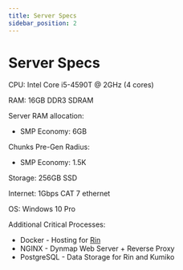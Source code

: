 ```yaml
---
title: Server Specs
sidebar_position: 2
---
```


# Server Specs

CPU: Intel Core i5-4590T @ 2GHz (4 cores)

RAM: 16GB DDR3 SDRAM

Server RAM allocation:

* SMP Economy: 6GB

Chunks Pre-Gen Radius:

* SMP Economy: 1.5K

Storage: 256GB SSD

Internet: 1Gbps CAT 7 ethernet

OS: Windows 10 Pro

Additional Critical Processes:

* Docker - Hosting for [Rin](https://github.com/No767/Rin)
* NGINX - Dynmap Web Server + Reverse Proxy
* PostgreSQL - Data Storage for Rin and Kumiko